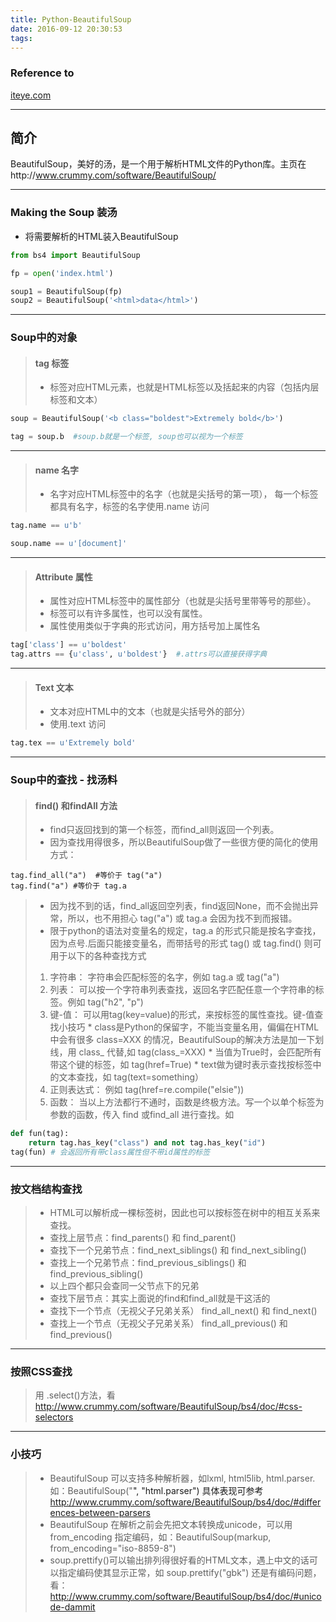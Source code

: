 ```yaml
---
title: Python-BeautifulSoup
date: 2016-09-12 20:30:53
tags:
---
```


### Reference to
[iteye.com](http://cndenis.iteye.com/blog/1746706)

---
## 简介
BeautifulSoup，美好的汤，是一个用于解析HTML文件的Python库。主页在http://www.crummy.com/software/BeautifulSoup/ 

---
### Making the Soup 装汤
* 将需要解析的HTML装入BeautifulSoup
```python
from bs4 import BeautifulSoup

fp = open('index.html')

soup1 = BeautifulSoup(fp)
soup2 = BeautifulSoup('<html>data</html>')
```
---
### Soup中的对象
> #### tag 标签 
> * 标签对应HTML元素，也就是HTML标签以及括起来的内容（包括内层标签和文本）
```python
soup = BeautifulSoup('<b class="boldest">Extremely bold</b>')

tag = soup.b  #soup.b就是一个标签, soup也可以视为一个标签
```
---
> #### name 名字
> * 名字对应HTML标签中的名字（也就是尖括号的第一项）， 每一个标签都具有名字，标签的名字使用.name 访问 
```python
tag.name == u'b'

soup.name == u'[document]'
```
---
> #### Attribute 属性
> * 属性对应HTML标签中的属性部分（也就是尖括号里带等号的那些）。
> * 标签可以有许多属性，也可以没有属性。
> * 属性使用类似于字典的形式访问，用方括号加上属性名
```python
tag['class'] == u'boldest'
tag.attrs == {u'class', u'boldest'}  #.attrs可以直接获得字典
```
---
> #### Text 文本
> * 文本对应HTML中的文本（也就是尖括号外的部分）
> * 使用.text 访问
```python
tag.tex == u'Extremely bold'
```

---
### Soup中的查找 - 找汤料
> #### find() 和findAll 方法
> * find只返回找到的第一个标签，而find_all则返回一个列表。
> * 因为查找用得很多，所以BeautifulSoup做了一些很方便的简化的使用方式：
    
    tag.find_all("a")  #等价于 tag("a")
    tag.find("a") #等价于 tag.a
> * 因为找不到的话，find_all返回空列表，find返回None，而不会抛出异常，所以，也不用担心  tag("a") 或 tag.a 会因为找不到而报错。
> * 限于python的语法对变量名的规定，tag.a 的形式只能是按名字查找，因为点号.后面只能接变量名，而带括号的形式  tag() 或 tag.find() 则可用于以下的各种查找方式
> 
> 1. 字符串： 字符串会匹配标签的名字，例如 tag.a 或 tag("a")
> 2. 列表： 可以按一个字符串列表查找，返回名字匹配任意一个字符串的标签。例如 tag("h2", "p")
> 3. 键-值： 可以用tag(key=value)的形式，来按标签的属性查找。键-值查找小技巧
    * class是Python的保留字，不能当变量名用，偏偏在HTML中会有很多  class=XXX 的情况，BeautifulSoup的解决方法是加一下划线，用 class_ 代替,如  tag(class_=XXX)
    * 当值为True时，会匹配所有带这个键的标签，如 tag(href=True)
    * text做为键时表示查找按标签中的文本查找，如  tag(text=something）
> 4. 正则表达式： 例如 tag(href=re.compile("elsie"))
> 5. 函数： 当以上方法都行不通时，函数是终极方法。写一个以单个标签为参数的函数，传入 find 或find_all 进行查找。如
```python
def fun(tag):
    return tag.has_key("class") and not tag.has_key("id")
tag(fun) # 会返回所有带class属性但不带id属性的标签
```
---
### 按文档结构查找
> * HTML可以解析成一棵标签树，因此也可以按标签在树中的相互关系来查找。
> * 查找上层节点：find_parents() 和 find_parent()
> * 查找下一个兄弟节点：find_next_siblings() 和  find_next_sibling()
> * 查找上一个兄弟节点：find_previous_siblings() 和  find_previous_sibling()
> * 以上四个都只会查同一父节点下的兄弟
> * 查找下层节点：其实上面说的find和find_all就是干这活的
> * 查找下一个节点（无视父子兄弟关系） find_all_next() 和  find_next()
> * 查找上一个节点（无视父子兄弟关系） find_all_previous() 和 find_previous()

---
### 按照CSS查找
> 用 .select()方法，看 http://www.crummy.com/software/BeautifulSoup/bs4/doc/#css-selectors

---
### 小技巧
> * BeautifulSoup 可以支持多种解析器，如lxml, html5lib, html.parser. 如：BeautifulSoup("<a></b>", "html.parser")
具体表现可参考 http://www.crummy.com/software/BeautifulSoup/bs4/doc/#differences-between-parsers
> * BeautifulSoup 在解析之前会先把文本转换成unicode，可以用 from_encoding 指定编码，如：BeautifulSoup(markup, from_encoding="iso-8859-8")
> * soup.prettify()可以输出排列得很好看的HTML文本，遇上中文的话可以指定编码使其显示正常，如 soup.prettify("gbk")
还是有编码问题，看：http://www.crummy.com/software/BeautifulSoup/bs4/doc/#unicode-dammit

